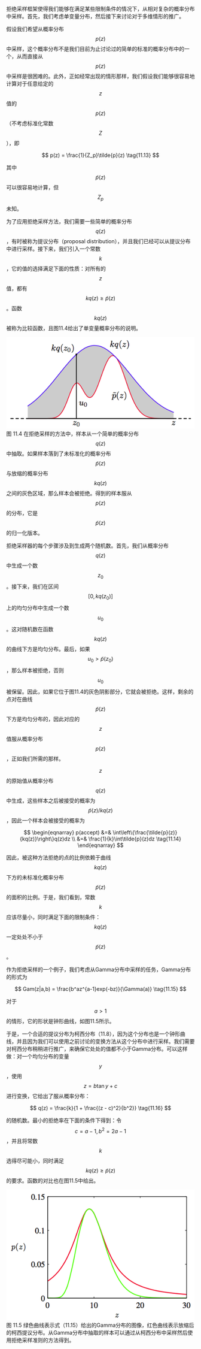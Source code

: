 拒绝采样框架使得我们能够在满足某些限制条件的情况下，从相对复杂的概率分布中采样。首先，我们考虑单变量分布，然后接下来讨论对于多维情形的推广。    

假设我们希望从概率分布$$ p(z) $$中采样，这个概率分布不是我们目前为止讨论过的简单的标准的概率分布中的一个，从而直接从$$ p(z) $$中采样是很困难的。此外，正如经常出现的情形那样，我们假设我们能够很容易地计算对于任意给定的$$ z $$值的$$ p(z) $$（不考虑标准化常数$$ Z $$），即    

$$
p(z) = \frac{1}{Z_p}\tilde{p}(z) \tag{11.13}
$$    

其中$$ \tilde{p}(z) $$可以很容易地计算，但$$ Z_p $$未知。    

为了应用拒绝采样方法，我们需要一些简单的概率分布$$ q(z) $$，有时被称为提议分布（proposal distribution），并且我们已经可以从提议分布中进行采样。接下来，我们引入一个常数$$ k $$，它的值的选择满足下面的性质：对所有的$$ z $$值，都有$$ kq(z) \geq \tilde{p}(z) $$。函数$$ kq(z) $$被称为比较函数，且图11.4给出了单变量概率分布的说明。    

![图 11-4](images/11_4.png)      
图 11.4 在拒绝采样的方法中，样本从一个简单的概率分布$$ q(z) $$中抽取。如果样本落到了未标准化的概率分布$$ \tilde{p}(z) $$与放缩的概率分布$$ kq(z) $$之间的灰色区域，那么样本会被拒绝。得到的样本服从$$ p(z) $$的分布，它是$$ \tilde{p}(z) $$的归一化版本。

拒绝采样器的每个步骤涉及到生成两个随机数。首先，我们从概率分布$$ q(z) $$中生成一个数$$ z_0 $$。接下来，我们在区间$$ [0, kq(z_0)] $$上的均匀分布中生成一个数$$ u_0 $$。这对随机数在函数$$ kq(z) $$的曲线下方是均匀分布。最后，如果$$ u_0 > \tilde{p}(z_0) $$，那么样本被拒绝，否则$$ u_0 $$被保留。因此，如果它位于图11.4的灰色阴影部分，它就会被拒绝。这样，剩余的点对在曲线$$ \tilde{p}(z) $$下方是均匀分布的，因此对应的$$ z
$$值服从概率分布$$ p(z) $$，正如我们所需的那样。    

$$ z $$的原始值从概率分布$$ q(z) $$中生成，这些样本之后被接受的概率为$$ \tilde{p}(z) / kq(z) $$，因此一个样本会被接受的概率为    

$$
\begin{eqnarray}
p(accept) &=& \int\left\{\frac{\tilde{p}(z)}{kq(z)}\right\}q(z)dz \\
&=& \frac{1}{k}\int\tilde{p}(z)dz \tag{11.14}
\end{eqnarray}
$$    

因此，被这种方法拒绝的点的比例依赖于曲线$$ kq(z) $$下方的未标准化概率分布$$ \tilde{p}(z) $$的面积的比例。于是，我们看到，常数$$ k $$应该尽量小，同时满足下面的限制条件：$$ kq(z) $$一定处处不小于$$ \tilde{p}(z) $$。    

作为拒绝采样的一个例子，我们考虑从Gamma分布中采样的任务，Gamma分布的形式为    

$$
Gam(z|a,b) = \frac{b^az^{a-1}exp(-bz)}{\Gamma(a)} \tag{11.15}
$$    

对于$$ a > 1 $$的情形，它的形状是钟形曲线，如图11.5所示。    

于是，一个合适的提议分布为柯西分布（11.8），因为这个分布也是一个钟形曲线，并且因为我们可以使用之前讨论的变换方法从这个分布中进行采样。我们需要对柯西分布稍稍进行推广，来确保它处处的值都不小于Gamma分布。可以这样做：对一个均匀分布的变量$$ y $$，使用$$ z = b \tan y + c $$进行变换，它给出了服从概率分布：   

$$
q(z) = \frac{k}{1 + \frac{(z - c)^2}{b^2}} \tag{11.16}
$$

的随机数。最小的拒绝率在下面的条件下得到：令$$ c = a − 1, b^2 = 2a − 1 $$，并且将常数$$ k $$选得尽可能小，同时满足$$ kq(z) \geq \tilde{p}(z) $$的要求。函数的对比也在图11.5中给出。


![图 11-5](images/11_5.png)      
图 11.5 绿色曲线表示式（11.15）给出的Gamma分布的图像，红色曲线表示放缩后的柯西提议分布。从Gamma分布中抽取的样本可以通过从柯西分布中采样然后使用拒绝采样准则的方法得到。     

